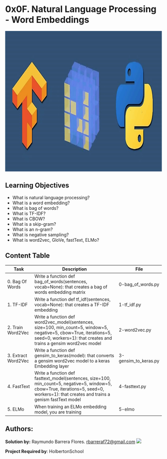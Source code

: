 # 0x0F. Natural Language Processing - Word Embeddings #

<img src="https://github.com/RayBar72/holbertonschool-machine_learning/blob/master/image.png" width="1000" height="450">

## Learning Objectives ##

- What is natural language processing?
- What is a word embedding?
- What is bag of words?
- What is TF-IDF?
- What is CBOW?
- What is a skip-gram?
- What is an n-gram?
- What is negative sampling?
- What is word2vec, GloVe, fastText, ELMo?

## Content Table ##

| Task | Description | File |
| ----------- | ----------- | ----------- |
| 0. Bag Of Words | Write a function def bag_of_words(sentences, vocab=None): that creates a bag of words embedding matrix | 0-bag_of_words.py |
| 1. TF-IDF | Write a function def tf_idf(sentences, vocab=None): that creates a TF-IDF embedding | 1-tf_idf.py |
| 2. Train Word2Vec | Write a function def word2vec_model(sentences, size=100, min_count=5, window=5, negative=5, cbow=True, iterations=5, seed=0, workers=1): that creates and trains a gensim word2vec model | 2-word2vec.py |
| 3. Extract Word2Vec | Write a function def gensim_to_keras(model): that converts a gensim word2vec model to a keras Embedding layer | 3-gensim_to_keras.py |
| 4. FastText | Write a function def fasttext_model(sentences, size=100, min_count=5, negative=5, window=5, cbow=True, iterations=5, seed=0, workers=1): that creates and trains a genism fastText model | 4-fasttext.py |
| 5. ELMo | When training an ELMo embedding model, you are training | 5-elmo |

## Authors: ##

**Solution by:** Raymundo Barrera Flores. [rbarreraf72@gmail.com](rbarreraf72@gmail.com)
[<img src="https://img.shields.io/badge/linkedin-%230077B5.svg?&style=for-the-badge&logo=linkedin&logoColor=white"/>](https://www.linkedin.com/in/raymundo-barrera-flores-a13022222/)


**Project Required by**: HolbertonSchool
